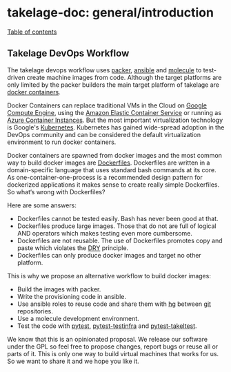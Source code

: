 # takelage-doc: general/introduction

[Table of contents](../../README.md)

## Takelage DevOps Workflow

The takelage devops workflow uses
[packer](https://packer.io/docs/builders/index.html), 
[ansible](https://docs.ansible.com/) and 
[molecule](https://molecule.readthedocs.io/)
to test-driven create machine images from code.
Although the target platforms are only limited 
by the packer builders the main target platform
of takelage are 
[docker containers](https://www.docker.com/resources/what-container).

Docker Containers can replace traditional VMs in the Cloud on 
[Google Compute Engine](https://cloud.google.com/compute/docs/containers),
using the
[Amazon Elastic Container Service](https://docs.aws.amazon.com/AmazonECS/latest/developerguide/docker-basics.html)
or running as
[Azure Container Instances](https://azure.microsoft.com/en-us/services/container-instances/).
But the most important virtualization technology is
Google's [Kubernetes](https://kubernetes.io/).
Kubernetes has gained wide-spread adoption in the DevOps community
and can be considered the default virtualization
environment to run docker containers.

Docker containers are spawned from docker images and the
most common way to build docker images are
[Dockerfiles](https://docs.docker.com/engine/reference/builder/).
Dockerfiles are written in a domain-specific language that uses 
standard bash commands at its core. 
As one-container-one-process is a recommended design pattern
for dockerized applications it makes sense to create really simple 
Dockerfiles. So what‘s wrong with Dockerfiles?

Here are some answers:

- Dockerfiles cannot be tested easily. Bash has never been good at that.
- Dockerfiles produce large images. Those that do not are full of logical AND
  operators which makes testing even more cumbersome.
- Dockerfiles are not reusable. The use of Dockerfiles promotes copy and paste
  which violates the 
  [DRY](https://en.wikipedia.org/wiki/Don't_repeat_yourself)
  principle.
- Dockerfiles can only produce docker images and target no other platform. 

This is why we propose an alternative workflow to build docker images:

- Build the images with packer.
- Write the provisioning code in ansible.
- Use ansible roles to reuse code and share them with 
  [hg](https://www.mercurial-scm.org) between 
  [git](https://git-scm.com) repositories.
- Use a molecule development environment.
- Test the code with 
  [pytest](https://docs.pytest.org/en/latest/), 
  [pytest-testinfra](https://testinfra.readthedocs.io/en/latest/) and 
  [pytest-takeltest](https://github.com/takelwerk/takelage-var).

We know that this is an opinionated proposal.
We release our software under the GPL so feel free
to propose changes, report bugs or reuse all or parts of it.
This is only one way to build virtual machines that
works for us. So we want to share it and we hope you like it.
